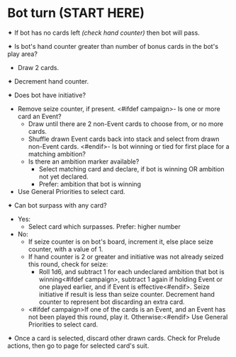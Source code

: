 # Bot turn (START HERE)

✦ If bot has no cards left *(check hand counter)* then bot will pass.

✦ Is bot's hand counter greater than number of bonus cards in the bot's play area?

- Draw 2 cards.

✦ Decrement hand counter.

✦ Does bot have initiative?

- Remove seize counter, if present.
<#ifdef campaign>- Is one or more card an Event?
	- Draw until there are 2 non-Event cards to choose from, or no more cards.
	- Shuffle drawn Event cards back into stack and select from drawn non-Event cards.
<#endif>- Is bot winning or tied for first place for a matching ambition?
	- Is there an ambition marker available?
		- Select matching card and declare, if bot is winning OR ambition not yet declared.
		- Prefer: ambition that bot is winning
- Use General Priorities to select card.

✦ Can bot surpass with any card?

- Yes:
	- Select card which surpasses. Prefer: higher number
- No:
	- If seize counter is on bot's board, increment it, else place seize counter, with a value of 1.
	- If hand counter is 2 or greater and initiative was not already seized this round, check for seize:
		- Roll 1d6, and subtract 1 for each undeclared ambition that bot is winning<#ifdef campaign>, subtract 1 again if holding Event or one played earlier, and if Event is effective<#endif>. Seize initiative if result is less than seize counter. Decrement hand counter to represent bot discarding an extra card.
	- <#ifdef campaign>If one of the cards is an Event, and an Event has not been played this round, play it. Otherwise:<#endif> Use General Priorities to select card.

✦ Once a card is selected, discard other drawn cards. Check for Prelude actions, then go to page for selected card's suit.

<div class="pagebreak"> </div>

